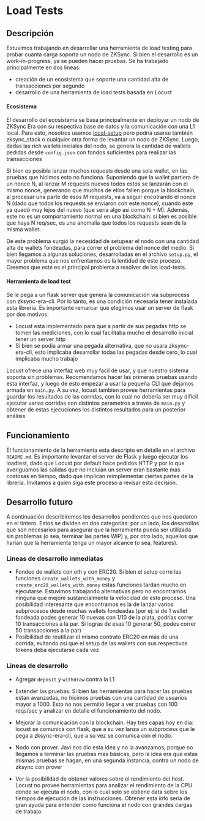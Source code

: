 # Load Tests
## Descripción
Estuvimos trabajando en desarrollar una herramienta de load testing para probar cuanta carga soporta un nodo de ZKSync. Si bien el desarrollo es un work-in-progress, ya se pueden hacer pruebas. Se ha trabajado principalmente en dos lineas:
- creación de un ecosistema que soporte una cantidad alta de transacciones por segundo
- desarrollo de una herramienta de load tests basada en Locust

#### Ecosistema
El desarrollo del ecosistema se basa principalmente en deployar un nodo de ZKSync Era con su respectiva base de datos y la comunicación con una L1 local. Para esto, nosotros usamos [local-setup](https://github.com/matter-labs/local-setup) pero podría usarse también zksync_stack o cualquier otra forma de levantar un nodo de ZKSync.
Luego, dadas las rich wallets iniciales del nodo, se genera la cantidad de wallets pedidas desde `config.json` con fondos suficientes para realizar las transacciones

Si bien es posible lanzar muchos requests desde una sola wallet, en las pruebas que hicimos esto no funciona. Suponiendo que la wallet partiera de un nonce N, al lanzar M requests nuevos todos estos se lanzarán con el mismo nonce, generando que muchos de ellos fallen porque la blockchain, al procesar una parte de esos M requests, va a seguir encotrando el nonce N (dado que todos los requests se enviaron con este nonce), cuando este ya quedó muy lejos del nuevo (que sería algo asi como N + M). Además, este no es un comportamiento normal en una blockchain: si bien es posible que haya N req/sec, es una anomalía que todos los requests sean de la misma wallet.

De este problema surgió la necesidad de setupear el nodo con una cantidad alta de wallets fondeadas, para correr el problema del nonce del medio. Si bien llegamos a algunas soluciones, desarrolladas en el archivo `setup.py`, el mayor problema que nos enfrentamos es la lentidud de este proceso. Creemos que este es el principal problema a resolver de los load-tests.

#### Herramienta de load test
Se le pega a un flask server que genera la comunicación via subprocess con zksync-era-cli. Por lo tanto, es una condición necesaria tener instalada esta libreria.
Es importante remarcar que elegimos usar un server de flask por dos motivos:
- Locust esta implementado para que a partir de sus pegadas http se tomen las mediciones, con lo cual facilitaba mucho el desarrollo inicial tener un server http
- Si bien se podia armar una pegada alternativa, que no usara zksync-era-cli, esto implicaba desarrollar todas las pegadas desde cero, lo cual implicaba mucho trabajo

Locust ofrece una interfaz web muy facil de usar, y que nuestro sistema soporta sin problemas. Recomendamos hacer las primeras pruebas usando esta interfaz, y luego de esto empezar a usar la pequeña CLI que dejamos armada en `main.py`. A su vez, locust tambien provee herramientas para guardar los resultados de las corridas, con lo cual no debería ser muy dificil ejecutar varias corridas con distintos parametros a traves de `main.py` y obtener de estas ejecuciones los distintos resultados para un posterior análisis

## Funcionamiento
El funcionamiento de la herramienta esta descripto en detalle en el archivo `README.md`. Es importante levantar el server de Flask y luego ejecutar los loadtest, dado que Locust por default hace pedidos HTTP y por lo que averiguamos las salidas que no incluian un server eran bastante mas costosas en tiempo, dado que implican reimplementar ciertas partes de la libreria. Invitamos a quien siga este proceso a revisar esta decisión.

## Desarrollo futuro
A continuación describiremos los desarrollos pendientes que nos quedaron en el tintero. Estos se dividen en dos categorías: por un lado, los desarrollos que son necesarios para asegurar que la herramienta pueda ser utilizada sin problemas (o sea, terminar las partes WIP) y, por otro lado, aquellos que harían que la herramienta tenga un mayor alcance (o sea, features).

### Lineas de desarrollo inmediatas
- Fondeo de wallets con eth y con ERC20. Si bien el setup corre las funciones `create_wallets_with_money` y `create_erc20_wallets_with_money` estas funciones tardan mucho en ejecutarse. Estuvimos trabajando alternativas pero no encontramos ninguna que mejore sustancialmente la velocidad de este proceso. Una posibilidad interesante que encontramos es la de lanzar varios subprocesos desde muchas wallets fondeadas (por ej: si de 1 wallet fondeada podes generar 10 nuevas con 1/10 de la plata, podrias correr 10 transacciones a la par. Si logras de esas 10 generar 50, podes correr 50 transacciones a la par)
- Posibilidad de reutilizar el mismo contrato ERC20 en más de una corrida, evitando así que el setup de las wallets con sus respectivos tokens deba ejecutarse cada vez

### Lineas de desarrollo 
- Agregar `deposit` y `withdraw` contra la L1

- Extender las pruebas. Si bien las herramientas para hacer las pruebas estan avanzadas, no hicimos pruebas con una cantidad de usuarios mayor a 1000. Esto no nos permitió llegar a ver pruebas con 100 reqs/sec y analizar en detalle el funcionamiento del nodo.

- Mejorar la comunicación con la blockchain. Hay tres capas hoy en dia: locust se comunica con flask, que a su vez lanza un subprocess que le pega a zksync-era-cli, que a su vez se comunica con el nodo.

- Nodo con prover. Javi nos dio esta idea y no la avanzamos, porque no llegamos a terminar las pruebas mas básicas, pero la idea era que estas mismas pruebas se hagan, en una segunda instancia, contra un nodo de zksync con prover

- Ver la posibilidad de obtener valores sobre el rendimiento del host. Locust no provee herramientas para analizar el rendimiento de la CPU donde se ejecuta el nodo, con lo cual solo se obtiene data sobre los tiempos de ejecución de las instrucciones. Obtener esta info sería de gran ayuda para entender como funciona el nodo con grandes cargas de trabajo.